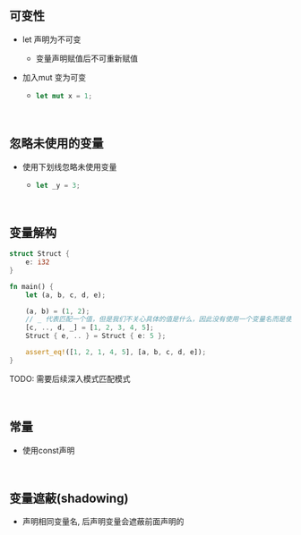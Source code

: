 ## 可变性

* let 声明为不可变

  * 变量声明赋值后不可重新赋值
* 加入mut 变为可变

  * ```rust
    let mut x = 1;
    ```

‍

## 忽略未使用的变量

* 使用下划线忽略未使用变量

  * ```rust
    let _y = 3;
    ```

‍

## 变量解构

```rust
struct Struct {
    e: i32
}

fn main() {
    let (a, b, c, d, e);

    (a, b) = (1, 2);
    // _ 代表匹配一个值，但是我们不关心具体的值是什么，因此没有使用一个变量名而是使用了 _
    [c, .., d, _] = [1, 2, 3, 4, 5];
    Struct { e, .. } = Struct { e: 5 };

    assert_eq!([1, 2, 1, 4, 5], [a, b, c, d, e]);
}
```

TODO:  需要后续深入模式匹配模式

‍

## 常量

* 使用const声明

‍

## 变量遮蔽(shadowing)

* 声明相同变量名, 后声明变量会遮蔽前面声明的

‍
